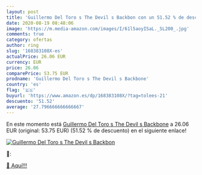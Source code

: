 ```yaml
---
layout: post
title: 'Guillermo Del Toro s The Devil s Backbon con un 51.52 % de descuento'
date: 2020-08-19 08:48:06
image: 'https://m.media-amazon.com/images/I/61l5aoyISaL._SL200_.jpg'
comments: true
category: ofertas
author: ring
slug: '168383108X-es'
actualPrice: 26.06 EUR
currency: EUR
price: 26.06
comparePrice: 53.75 EUR
prodname: 'Guillermo Del Toro s The Devil s Backbone'
country: 'es'
flag: '🇪🇸'
buyurl: 'https://www.amazon.es/dp/168383108X/?tag=tolees-21'
descuento: '51.52'
average: '27.796666666666667'
---
```


En este momento está [Guillermo Del Toro s The Devil s Backbone](https://www.amazon.es/dp/168383108X/?tag=tolees-21) a 26.06 EUR (original: 53.75 EUR) (51.52 %  de descuento) en el siguiente enlace!

[![Guillermo Del Toro s The Devil s Backbon](https://m.media-amazon.com/images/I/61l5aoyISaL._SL200_.jpg)](https://www.amazon.es/dp/168383108X/?tag=tolees-21)

🔎:


[🛒 Aquí!!!](https://www.amazon.es/dp/168383108X/?tag=tolees-21)
